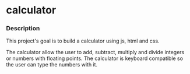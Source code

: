 # calculator

### Description

This project's goal is to build a calculator using js, html and css.

The calculator allow the user to add, subtract, multiply and divide integers or numbers with floating points.
The calculator is keyboard compatible so the user can type the numbers with it.